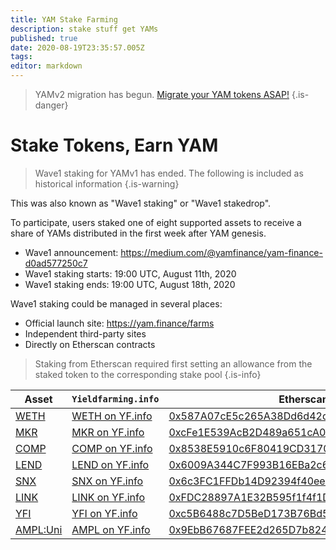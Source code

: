 ```yaml
---
title: YAM Stake Farming
description: stake stuff get YAMs
published: true
date: 2020-08-19T23:35:57.005Z
tags: 
editor: markdown
---
```



> YAMv2 migration has begun.  [Migrate your YAM tokens ASAP!](/migration)
{.is-danger}

# Stake Tokens, Earn YAM

> Wave1 staking for YAMv1 has ended. The following is included as historical information
{.is-warning}

This was also known as "Wave1 staking" or "Wave1 stakedrop".

To participate, users staked one of eight supported assets to receive a share of YAMs distributed in the first week after YAM genesis.

- Wave1 announcement: https://medium.com/@yamfinance/yam-finance-d0ad577250c7
- Wave1 staking starts: 19:00 UTC, August 11th, 2020
- Wave1 staking ends: 19:00 UTC, August 18th, 2020

Wave1 staking could be managed in several places:

- Official launch site: https://yam.finance/farms
- Independent third-party sites
- Directly on Etherscan contracts

> Staking from Etherscan required first setting an allowance from the staked token to the corresponding stake pool
{.is-info}


| Asset                      | `Yieldfarming.info`        | Etherscan                                                         |
|----------------------------|----------------------------|-------------------------------------------------------------------|
| [WETH][etherscan-weth]     | [WETH on YF.info][yf-weth] | [0x587A07cE5c265A38Dd6d42def1566BA73eeb06F5][etherscan-pool-weth] |
| [MKR][etherscan-mkr]       | [MKR on YF.info][yf-mkr]   | [0xcFe1E539AcB2D489a651cA011a6eB93d32f97E23][etherscan-pool-mkr]  |
| [COMP][etherscan-comp]     | [COMP on YF.info][yf-comp] | [0x8538E5910c6F80419CD3170c26073Ff238048c9E][etherscan-pool-comp] |
| [LEND][etherscan-lend]     | [LEND on YF.info][yf-lend] | [0x6009A344C7F993B16EBa2c673fefd2e07f9be5FD][etherscan-pool-lend] |
| [SNX][etherscan-snx]       | [SNX on YF.info][yf-snx]   | [0x6c3FC1FFDb14D92394f40eeC91D9Ce8B807f132D][etherscan-pool-snx]  |
| [LINK][etherscan-link]     | [LINK on YF.info][yf-link] | [0xFDC28897A1E32B595f1f4f1D3aE0Df93B1eee452][etherscan-pool-link] |
| [YFI][etherscan-yfi]       | [YFI on YF.info][yf-yfi]   | [0xc5B6488c7D5BeD173B76Bd5DCA712f45fB9EaEaB][etherscan-pool-yfi]  |
| [AMPL:Uni][etherscan-ampl] | [AMPL on YF.info][yf-ampl] | [0x9EbB67687FEE2d265D7b824714DF13622D90E663][etherscan-pool-ampl] |


[yf-weth]: https://yieldfarming.info/yam/weth
[yf-mkr]: https://yieldfarming.info/yam/mkr
[yf-comp]: https://yieldfarming.info/yam/comp
[yf-lend]: https://yieldfarming.info/yam/lend
[yf-snx]: https://yieldfarming.info/yam/snx
[yf-link]: https://yieldfarming.info/yam/link
[yf-yfi]: https://yieldfarming.info/yam/yfi
[yf-ampl]: https://yieldfarming.info/yam/ampl/

[etherscan-pool-weth]: https://etherscan.io/address/0x587A07cE5c265A38Dd6d42def1566BA73eeb06F5#writeContract
[etherscan-pool-mkr]: https://etherscan.io/address/0xcFe1E539AcB2D489a651cA011a6eB93d32f97E23#writeContract
[etherscan-pool-comp]: https://etherscan.io/address/0x8538E5910c6F80419CD3170c26073Ff238048c9E#writeContract
[etherscan-pool-lend]: https://etherscan.io/address/0x6009A344C7F993B16EBa2c673fefd2e07f9be5FD#writeContract
[etherscan-pool-snx]: https://etherscan.io/address/0x6c3FC1FFDb14D92394f40eeC91D9Ce8B807f132D#writeContract
[etherscan-pool-link]: https://etherscan.io/address/0xFDC28897A1E32B595f1f4f1D3aE0Df93B1eee452#writeContract
[etherscan-pool-yfi]: https://etherscan.io/address/0xc5B6488c7D5BeD173B76Bd5DCA712f45fB9EaEaB#writeContract
[etherscan-pool-ampl]: https://etherscan.io/address/0x9EbB67687FEE2d265D7b824714DF13622D90E663#writeContract

[etherscan-weth]: https://etherscan.io/address/0xc02aaa39b223fe8d0a0e5c4f27ead9083c756cc2#writeContract
[etherscan-mkr]: https://etherscan.io/address/0x9f8f72aa9304c8b593d555f12ef6589cc3a579a2#writeContract
[etherscan-comp]: https://etherscan.io/address/0xc00e94cb662c3520282e6f5717214004a7f26888#writeContract
[etherscan-lend]: https://etherscan.io/address/0x80fB784B7eD66730e8b1DBd9820aFD29931aab03#writeContract
[etherscan-snx]: https://etherscan.io/address/0xc011a73ee8576fb46f5e1c5751ca3b9fe0af2a6f#writeContract
[etherscan-link]: https://etherscan.io/address/0x514910771af9ca656af840dff83e8264ecf986ca#writeContract
[etherscan-yfi]: https://etherscan.io/address/0x0bc529c00C6401aEF6D220BE8C6Ea1667F6Ad93e#writeContract
[etherscan-ampl]: https://etherscan.io/address/0xc5be99a02c6857f9eac67bbce58df5572498f40c#writeContract
